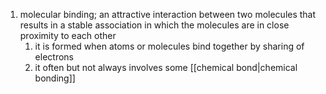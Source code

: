 1. molecular binding; an attractive interaction between two molecules that results in a stable association in which the molecules are in close proximity to each other
	1. it is formed when atoms or molecules bind together by sharing of electrons
	2. it often but not always involves some [[chemical bond|chemical bonding]]